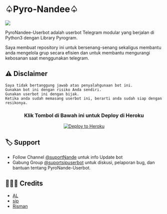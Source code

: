# ♤Pyro-Nandee♤
<img src="https://telegra.ph/file/4fdd9a7eba551b9834d18.jpg">

PyroNandee-Userbot adalah userbot Telegram modular yang berjalan di Python3 dengan Library Pyrogram.

Saya membuat repository ini untuk bersenang-senang sekaligus membantu anda mengelola grup secara efisien dan untuk membantu mengurangi kebosanan saat menggunakan telegram.

## ⚠️ Disclaimer

```
Saya tidak bertanggung jawab atas penyalahgunaan bot ini.
Gunakan bot ini dengan risiko Anda sendiri.
Gunakan userbot ini dengan bijak.
Ketika anda sudah memasang userbot ini, berarti anda sudah siap dengan resikonya.
```

<h3 align="center">Klik Tombol di Bawah ini untuk Deploy di Heroku</h3>
<p align="center"><a href="https://dashboard.heroku.com/new?template=https://github.com/sip-Userbot/pyro-Nande"><img src="https://www.herokucdn.com/deploy/button.png" alt="Deploy to Heroku" target="_blank"/></a></p>

## 🏷 Support

- Follow Channel [@suportNande](https://t.me/suportNande) untuk info Update bot 
- Gabung Group [@suportsipuserbot](https://t.me/suportsipuserbot) untuk diskusi, pelaporan bug, dan bantuan tentang PyroNande-Userbot.

## 👨🏻‍💻 Credits
-  [AL](https://github.com/aldiboyy)
-  [sip](https://github.com/sip-Userbot)
-  [Risman](https://github.com/mrismanaziz)
